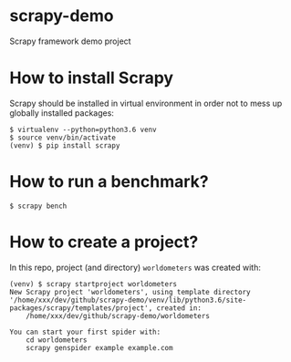 # scrapy-demo
Scrapy framework demo project

# How to install Scrapy

Scrapy should be installed in virtual environment in order not to mess up globally installed packages:

```
$ virtualenv --python=python3.6 venv
$ source venv/bin/activate
(venv) $ pip install scrapy
```

# How to run a benchmark?

```
$ scrapy bench
```

# How to create a project?

In this repo, project (and directory) `worldometers` was created with:

```
(venv) $ scrapy startproject worldometers
New Scrapy project 'worldometers', using template directory '/home/xxx/dev/github/scrapy-demo/venv/lib/python3.6/site-packages/scrapy/templates/project', created in:
    /home/xxx/dev/github/scrapy-demo/worldometers

You can start your first spider with:
    cd worldometers
    scrapy genspider example example.com
```

